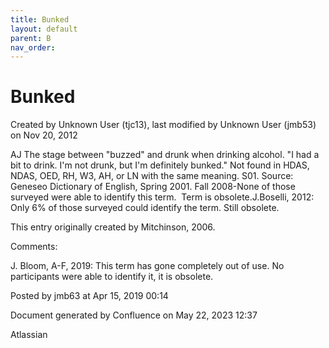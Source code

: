 ```yaml
---
title: Bunked
layout: default
parent: B
nav_order:
---
```


# Bunked

Created by  Unknown User (tjc13), last modified by  Unknown User (jmb53) on Nov 20, 2012

AJ The stage between &quot;buzzed&quot; and drunk when drinking alcohol. &quot;I had a bit to drink. I'm not drunk, but I'm definitely bunked.&quot; Not found in HDAS, NDAS, OED, RH, W3, AH, or LN with the same meaning. S01. Source: Geneseo Dictionary of English, Spring 2001. Fall 2008-None of those surveyed were able to identify this term.  Term is obsolete.J.Boselli, 2012: Only 6% of those surveyed could identify the term. Still obsolete.

This entry originally created by Mitchinson, 2006.

Comments:

J. Bloom, A-F, 2019: This term has gone completely out of use. No participants were able to identify it, it is obsolete. 

Posted by jmb63 at Apr 15, 2019 00:14

Document generated by Confluence on May 22, 2023 12:37

Atlassian
